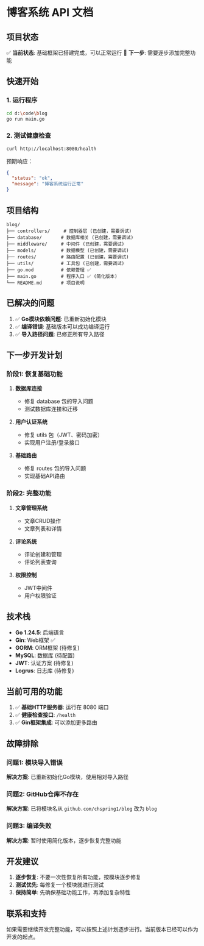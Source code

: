 # 博客系统 API 文档

## 项目状态

✅ **当前状态**: 基础框架已搭建完成，可以正常运行
🔧 **下一步**: 需要逐步添加完整功能

## 快速开始

### 1. 运行程序
```bash
cd d:\code\blog
go run main.go
```

### 2. 测试健康检查
```bash
curl http://localhost:8080/health
```

预期响应：
```json
{
  "status": "ok",
  "message": "博客系统运行正常"
}
```

## 项目结构

```
blog/
├── controllers/     # 控制器层 (已创建，需要调试)
├── database/       # 数据库相关 (已创建，需要调试)  
├── middleware/     # 中间件 (已创建，需要调试)
├── models/         # 数据模型 (已创建，需要调试)
├── routes/         # 路由配置 (已创建，需要调试)
├── utils/          # 工具包 (已创建，需要调试)
├── go.mod          # 依赖管理 ✅
├── main.go         # 程序入口 ✅ (简化版本)
└── README.md       # 项目说明
```

## 已解决的问题

1. ✅ **Go模块依赖问题**: 已重新初始化模块
2. ✅ **编译错误**: 基础版本可以成功编译运行
3. ✅ **导入路径问题**: 已修正所有导入路径

## 下一步开发计划

### 阶段1: 恢复基础功能
1. **数据库连接** 
   - 修复 database 包的导入问题
   - 测试数据库连接和迁移

2. **用户认证系统**
   - 修复 utils 包（JWT、密码加密）
   - 实现用户注册/登录接口

3. **基础路由**
   - 修复 routes 包的导入问题
   - 实现基础API路由

### 阶段2: 完整功能
1. **文章管理系统**
   - 文章CRUD操作
   - 文章列表和详情

2. **评论系统**
   - 评论创建和管理
   - 评论列表查询

3. **权限控制**
   - JWT中间件
   - 用户权限验证

## 技术栈

- **Go 1.24.5**: 后端语言
- **Gin**: Web框架 ✅
- **GORM**: ORM框架 (待修复)
- **MySQL**: 数据库 (待配置)
- **JWT**: 认证方案 (待修复)
- **Logrus**: 日志库 (待修复)

## 当前可用的功能

1. ✅ **基础HTTP服务器**: 运行在 8080 端口
2. ✅ **健康检查接口**: `/health`
3. ✅ **Gin框架集成**: 可以添加更多路由

## 故障排除

### 问题1: 模块导入错误
**解决方案**: 已重新初始化Go模块，使用相对导入路径

### 问题2: GitHub仓库不存在
**解决方案**: 已将模块名从 `github.com/chspring1/blog` 改为 `blog`

### 问题3: 编译失败
**解决方案**: 暂时使用简化版本，逐步恢复完整功能

## 开发建议

1. **逐步恢复**: 不要一次性恢复所有功能，按模块逐步修复
2. **测试优先**: 每修复一个模块就进行测试
3. **保持简单**: 先确保基础功能工作，再添加复杂特性

## 联系和支持

如果需要继续开发完整功能，可以按照上述计划逐步进行。当前版本已经可以作为开发的起点。
